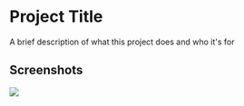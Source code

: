 
# Project Title

A brief description of what this project does and who it's for


## Screenshots

<img src="https://cdn.jsdelivr.net/gh/devicons/devicon@latest/icons/cplusplus/cplusplus-original.svg" />
          



<!--
**Kolbasmefom/kolbasmefom** is a ✨ _special_ ✨ repository because its `README.md` (this file) appears on your GitHub profile.

Here are some ideas to get you started:

- 🔭 I’m currently working on ...
- 🌱 I’m currently learning ...
- 👯 I’m looking to collaborate on ...
- 🤔 I’m looking for help with ...
- 💬 Ask me about ...
- 📫 How to reach me: ...
- 😄 Pronouns: ...
- ⚡ Fun fact: ...
-->
